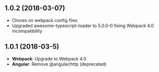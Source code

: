 ## 1.0.2 (2018-03-07)
- Chores on webpack config files
- Upgraded awesome-typescript-loader to 5.0.0-0 fixing Webpack 4.0 incompatibility

## 1.0.1 (2018-03-5)
- **Webpack**: Upgrade to Webpack 4.0
- **Angular**: Remove @angular/http (deprecated)
